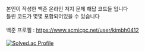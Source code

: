 본인이 작성한 백준 온라인 저지 문제 해답 코드들 입니다\
틀린 코드가 몇몇 포함되어있을 수 있습니다\
\
백준 프로필 : https://www.acmicpc.net/user/kimbh0412 \
\
[![Solved.ac Profile](http://mazassumnida.wtf/api/v2/generate_badge?boj=kimbh0412)](https://solved.ac/kimbh0412)
